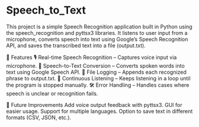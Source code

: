 # Speech_to_Text
This project is a simple Speech Recognition application built in Python using the speech_recognition and pyttsx3 libraries. It listens to user input from a microphone, converts speech into text using Google’s Speech Recognition API, and saves the transcribed text into a file (output.txt).


🚀 Features
🎙️ Real-time Speech Recognition – Captures voice input via microphone.
📝 Speech-to-Text Conversion – Converts spoken words into text using Google Speech API.
💾 File Logging – Appends each recognized phrase to output.txt.
🔄 Continuous Listening – Keeps listening in a loop until the program is stopped manually.
🛠️ Error Handling – Handles cases where speech is unclear or recognition fails.

🔮 Future Improvements
Add voice output feedback with pyttsx3.
GUI for easier usage.
Support for multiple languages.
Option to save text in different formats (CSV, JSON, etc.).
